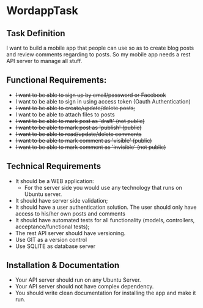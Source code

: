 # WordappTask

## Task Definition
I want to build a mobile app that people can use so as to create blog posts and review comments regarding to posts. So my mobile app needs a rest API server to manage all stuff. 

## Functional Requirements:
* ~~I want to be able to sign up by email/password or Facebook~~ <br />
* I want to be able to sign in using access token (Oauth Authentication) <br />
* ~~I want to be able to create/update/delete posts;~~ <br />
* I want to be able to attach files to posts <br />
* ~~I want to be able to mark post as 'draft' (not public)~~ <br />
* ~~I want to be able to mark post as 'publish' (public)~~ <br />
* ~~I want to be able to read/update/delete comments~~ <br />
* ~~I want to be able to mark comment as 'visible' (public)~~ <br />
* ~~I want to be able to mark comment as 'invisible' (not public)~~ <br />

## Technical Requirements
* It should be a WEB application: <br />
    * For the server side you would use any technology that runs on Ubuntu server. <br />
* It should have server side validation; <br />
* It should have a user authentication solution. The user should only have access to his/her own posts and comments <br />
* It should have automated tests for all functionality (models, controllers, acceptance/functional tests); <br />
* The rest API server should have versioning. <br />
* Use GIT as a version control <br />
* Use SQLITE as database server <br />

## Installation & Documentation
* Your API server should run on any Ubuntu Server. <br />
* Your API server should not have complex dependency. <br />
* You should write clean documentation for installing the app and make it run. <br />
